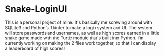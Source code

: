 # Snake-LoginUI

This is a personal project of mine. It's basically me screwing around with SQLite3 and Python's Tkinter to make a login system and UI.
The system will store passwords and usernames, as well as high scores earned in a little snake game made with the Turtle module that's built into Python. I'm currently working on making the 2 files work together, so that I can display a leaderboard of high scores!
